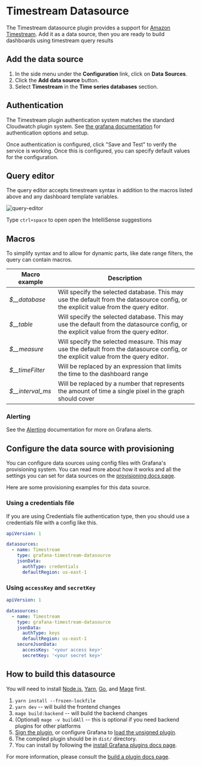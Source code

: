 # Timestream Datasource

The Timestream datasource plugin provides a support for [Amazon Timestream](https://aws.amazon.com/timestream/). Add it as a data source, then you are ready to build dashboards using timestream query results

## Add the data source

1. In the side menu under the **Configuration** link, click on **Data Sources**.
1. Click the **Add data source** button.
1. Select **Timestream** in the **Time series databases** section.


## Authentication

The Timestream plugin authentication system matches the standard Cloudwatch plugin system.  See [the grafana documentation](https://grafana.com/docs/grafana/latest/datasources/cloudwatch/#authentication) for authentication options and setup.


Once authentication is configured, click "Save and Test" to verify the service is working. Once this is configured, you can specify default values for the configuration.

## Query editor

The query editor accepts timestream syntax in addition to the macros listed above and any dashboard template variables.

![query-editor](https://storage.googleapis.com/plugins-ci/plugins/timestream/timestream-query.png)

Type `ctrl+space` to open open the IntelliSense suggestions

## Macros

To simplify syntax and to allow for dynamic parts, like date range filters, the query can contain macros.

Macro example | Description
------------ | -------------
*$__database* | Will specify the selected database.  This may use the default from the datasource config, or the explicit value from the query editor.
*$__table* | Will specify the selected database.  This may use the default from the datasource config, or the explicit value from the query editor.
*$__measure* | Will specify the selected measure.  This may use the default from the datasource config, or the explicit value from the query editor.
*$__timeFilter* | Will be replaced by an expression that limits the time to the dashboard range
*$__interval_ms* | Will be replaced by a number that represents the amount of time a single pixel in the graph should cover

### Alerting

See the [Alerting](https://grafana.com/docs/grafana/latest/alerting/alerts-overview/) documentation for more on Grafana alerts.

## Configure the data source with provisioning

You can configure data sources using config files with Grafana's provisioning system. You can read more about how it works and all the settings you can set for data sources on the [provisioning docs page](https://grafana.com/docs/grafana/latest/administration/provisioning/).

Here are some provisioning examples for this data source.

### Using a credentials file

If you are using Credentials file authentication type, then you should use a credentials file with a config like this.

```yaml
apiVersion: 1

datasources:
  - name: Timestream
    type: grafana-timestream-datasource
    jsonData:
      authType: credentials
      defaultRegion: us-east-1
```

### Using `accessKey` and `secretKey`

```yaml
apiVersion: 1

datasources:
  - name: Timestream
    type: grafana-timestream-datasource
    jsonData:
      authType: keys
      defaultRegion: us-east-1
    secureJsonData:
      accessKey: '<your access key>'
      secretKey: '<your secret key>'
```

## How to build this datasource
You will need to install [Node.js](https://nodejs.org/en/), [Yarn](https://yarnpkg.com/), [Go](https://golang.org/), and [Mage](https://magefile.org/) first.
1. `yarn install --frozen-lockfile`
1. `yarn dev` -- will build the frontend changes
1. `mage build:backend` -- will build the backend changes
1. (Optional) `mage -v buildAll` -- this is optional if you need backend plugins for other platforms
1. [Sign the plugin](https://grafana.com/docs/grafana/latest/developers/plugins/sign-a-plugin/), or configure Grafana to [load the unsigned plugin](https://grafana.com/docs/grafana/latest/plugins/plugin-signatures/#allow-unsigned-plugins).
1. The compiled plugin should be in `dist/` directory.
1. You can install by following the [install Grafana plugins docs page](https://grafana.com/docs/grafana/latest/plugins/installation/).

For more information, please consult the [build a plugin docs page](https://grafana.com/docs/grafana/latest/developers/plugins/).
